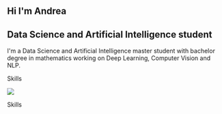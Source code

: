 ## Hi I'm Andrea

## Data Science and Artificial Intelligence student
I'm a Data Science and Artificial Intelligence master student with bachelor degree in mathematics working on Deep Learning, Computer Vision and NLP.

Skills

[![](https://skillicons.dev/icons?i=python,pytorch,r,cpp)](https://skillicons.dev)


<!--
**andreg24/andreg24** is a ✨ _special_ ✨ repository because its `README.md` (this file) appears on your GitHub profile.

Here are some ideas to get you started:

- 🔭 I’m currently working on ...
- 🌱 I’m currently learning ...
- 👯 I’m looking to collaborate on ...
- 🤔 I’m looking for help with ...
- 💬 Ask me about ...
- 📫 How to reach me: ...
- 😄 Pronouns: ...
- ⚡ Fun fact: ...
-->
Skills

